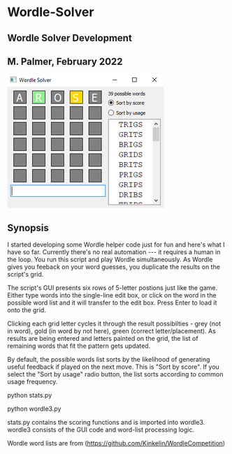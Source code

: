# Wordle-Solver

## Wordle Solver Development

## M. Palmer, February 2022

![Solver GUI](Wordle_GUI_snap.png)


Synopsis
--------

I started developing some Wordle helper code just for fun and here's what I have so far.  Currently there's no real automation --- 
it requires a human in the loop.  You run this script and play Wordle simultaneously. As Wordle gives you feeback on your word guesses, you duplicate the 
results on the script's grid.  

The script's GUI presents six rows of 5-letter postions just like the game.  Either type words into the single-line edit box, or click on the word in the 
possible word list and it will transfer to the edit box.  Press Enter to load it onto the grid.

Clicking each grid letter cycles it through the result possibilties - grey (not in word), gold (in word by not here), green (correct letter/placement). 
As results are being entered and letters painted on the grid, the list of remaining words that fit the pattern gets updated. 

By default, the possible words list sorts by the likelihood of generating useful feedback if played on the 
next move.  This is "Sort by score". If you select the "Sort by usage" radio button, the list sorts according to common usage frequency.

python stats.py

python wordle3.py

stats.py contains the scoring functions and is imported into wordle3.  wordle3 consists of the GUI code and word-list processing logic.

Wordle word lists are from (https://github.com/Kinkelin/WordleCompetition)


